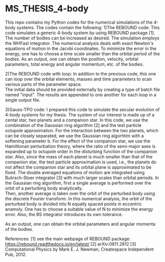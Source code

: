 # MS_THESIS_4-body
This repo contains my Python codes for the numerical simulations of the 4-body systems.
The codes contain the following:
1)The REBOUND code:
This code simulates a generic 4-body system by using REBOUND package [1]. The number of bodies can be increased as desired. 
The simulation employs the WHFast integrator. 
The numerical analysis deals with exact Newton's equations of motion in the Jacobi coordinates. 
To minimize the error in the energy, one has to choose a time scale smaller than the orbital period of the bodies.
As an output, one can obtain the position, velocity, orbital parameters, total energy and angular momentum, etc. of the bodies.

2)The REBOUND code with loop:
In addition to the previous code, this one can loop over the orbital elements, masses and time parameters to scan various parts of the parameter space.  
The initial data should be provided externally by creating a type of batch file named "input".
The results are appended to one another for each loop in a single output file.

3)Gauss-TPO code:
I prepared this code to simulate the secular evolution of 4-body systems for my thesis. 
The system  of our interest is made up of a cental star, two planets and a companion star.
In this code, we use the combination of the Gaussian ring algorithm [2] and the test particle octupole approximation.
For the interaction between the two planets, which can be closely separated, we use the Gaussian ring algorhtim with a softening parameter b.
For the effect of the companion star, we use the Hamiltionan perturbation theory,
  where the ratio of the semi-major axes is expanded up to octupole order in the disturbing function of the companion star. 
Also, since the mass of each planet is much smaller than that of the companion star, the test particle approximation is used,
  i.e., the planets do not affect the companion star and its orbital plane is approximated to be fixed.
The double averaged equations of motion are integrated using Bulirsch-Stoer integrator [3] with much larger scales than orbital periods.
In the Gaussian ring algorithm, first a single average is performed over the orbit of a perturbing body analytically.  
Then, another average is taken over the orbit of the perturbed body using the discrete Fourier transform. 
In this numerical analysis, the orbit of the perturbed body is divided into N equally spaced points in eccentric anamoly. 
One has to choose a suitable value of N to minimize the energy error.
Also, the BS integrator introduces its own tolerance. 

As an output, one can obtain the orbital parameters and angular momenta of the bodies.

References:
[1] see the main webpage of REBOUND package: https://rebound.readthedocs.io/en/latest/
[2] arXiv:0811.2812
[3] Computational Physics by Mark E. J. Newman, Createspace Independent Pub, 2012.
